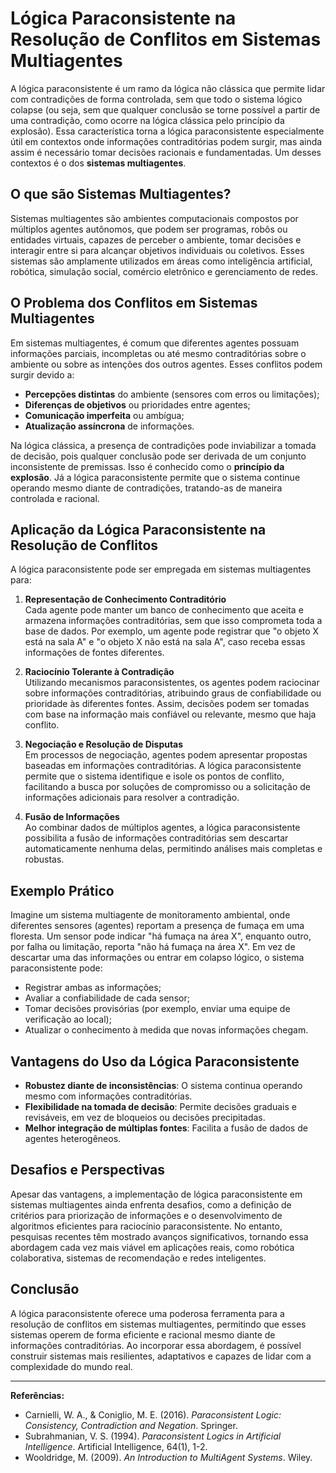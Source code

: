 # Lógica Paraconsistente na Resolução de Conflitos em Sistemas Multiagentes

A lógica paraconsistente é um ramo da lógica não clássica que permite lidar com contradições de forma controlada, sem que todo o sistema lógico colapse (ou seja, sem que qualquer conclusão se torne possível a partir de uma contradição, como ocorre na lógica clássica pelo princípio da explosão). Essa característica torna a lógica paraconsistente especialmente útil em contextos onde informações contraditórias podem surgir, mas ainda assim é necessário tomar decisões racionais e fundamentadas. Um desses contextos é o dos **sistemas multiagentes**.

## O que são Sistemas Multiagentes?

Sistemas multiagentes são ambientes computacionais compostos por múltiplos agentes autônomos, que podem ser programas, robôs ou entidades virtuais, capazes de perceber o ambiente, tomar decisões e interagir entre si para alcançar objetivos individuais ou coletivos. Esses sistemas são amplamente utilizados em áreas como inteligência artificial, robótica, simulação social, comércio eletrônico e gerenciamento de redes.

## O Problema dos Conflitos em Sistemas Multiagentes

Em sistemas multiagentes, é comum que diferentes agentes possuam informações parciais, incompletas ou até mesmo contraditórias sobre o ambiente ou sobre as intenções dos outros agentes. Esses conflitos podem surgir devido a:

- **Percepções distintas** do ambiente (sensores com erros ou limitações);
- **Diferenças de objetivos** ou prioridades entre agentes;
- **Comunicação imperfeita** ou ambígua;
- **Atualização assíncrona** de informações.

Na lógica clássica, a presença de contradições pode inviabilizar a tomada de decisão, pois qualquer conclusão pode ser derivada de um conjunto inconsistente de premissas. Isso é conhecido como o **princípio da explosão**. Já a lógica paraconsistente permite que o sistema continue operando mesmo diante de contradições, tratando-as de maneira controlada e racional.

## Aplicação da Lógica Paraconsistente na Resolução de Conflitos

A lógica paraconsistente pode ser empregada em sistemas multiagentes para:

1. **Representação de Conhecimento Contraditório**  
   Cada agente pode manter um banco de conhecimento que aceita e armazena informações contraditórias, sem que isso comprometa toda a base de dados. Por exemplo, um agente pode registrar que "o objeto X está na sala A" e "o objeto X não está na sala A", caso receba essas informações de fontes diferentes.

2. **Raciocínio Tolerante à Contradição**  
   Utilizando mecanismos paraconsistentes, os agentes podem raciocinar sobre informações contraditórias, atribuindo graus de confiabilidade ou prioridade às diferentes fontes. Assim, decisões podem ser tomadas com base na informação mais confiável ou relevante, mesmo que haja conflito.

3. **Negociação e Resolução de Disputas**  
   Em processos de negociação, agentes podem apresentar propostas baseadas em informações contraditórias. A lógica paraconsistente permite que o sistema identifique e isole os pontos de conflito, facilitando a busca por soluções de compromisso ou a solicitação de informações adicionais para resolver a contradição.

4. **Fusão de Informações**  
   Ao combinar dados de múltiplos agentes, a lógica paraconsistente possibilita a fusão de informações contraditórias sem descartar automaticamente nenhuma delas, permitindo análises mais completas e robustas.

## Exemplo Prático

Imagine um sistema multiagente de monitoramento ambiental, onde diferentes sensores (agentes) reportam a presença de fumaça em uma floresta. Um sensor pode indicar "há fumaça na área X", enquanto outro, por falha ou limitação, reporta "não há fumaça na área X". Em vez de descartar uma das informações ou entrar em colapso lógico, o sistema paraconsistente pode:

- Registrar ambas as informações;
- Avaliar a confiabilidade de cada sensor;
- Tomar decisões provisórias (por exemplo, enviar uma equipe de verificação ao local);
- Atualizar o conhecimento à medida que novas informações chegam.

## Vantagens do Uso da Lógica Paraconsistente

- **Robustez diante de inconsistências**: O sistema continua operando mesmo com informações contraditórias.
- **Flexibilidade na tomada de decisão**: Permite decisões graduais e revisáveis, em vez de bloqueios ou decisões precipitadas.
- **Melhor integração de múltiplas fontes**: Facilita a fusão de dados de agentes heterogêneos.

## Desafios e Perspectivas

Apesar das vantagens, a implementação de lógica paraconsistente em sistemas multiagentes ainda enfrenta desafios, como a definição de critérios para priorização de informações e o desenvolvimento de algoritmos eficientes para raciocínio paraconsistente. No entanto, pesquisas recentes têm mostrado avanços significativos, tornando essa abordagem cada vez mais viável em aplicações reais, como robótica colaborativa, sistemas de recomendação e redes inteligentes.

## Conclusão

A lógica paraconsistente oferece uma poderosa ferramenta para a resolução de conflitos em sistemas multiagentes, permitindo que esses sistemas operem de forma eficiente e racional mesmo diante de informações contraditórias. Ao incorporar essa abordagem, é possível construir sistemas mais resilientes, adaptativos e capazes de lidar com a complexidade do mundo real.

---

**Referências:**

- Carnielli, W. A., & Coniglio, M. E. (2016). *Paraconsistent Logic: Consistency, Contradiction and Negation*. Springer.
- Subrahmanian, V. S. (1994). *Paraconsistent Logics in Artificial Intelligence*. Artificial Intelligence, 64(1), 1-2.
- Wooldridge, M. (2009). *An Introduction to MultiAgent Systems*. Wiley.